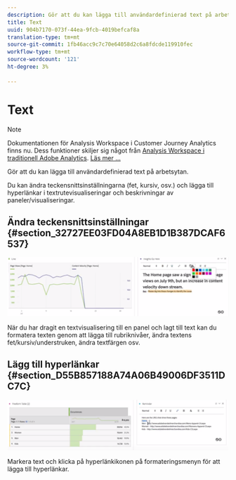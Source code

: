 ```yaml
---
description: Gör att du kan lägga till användardefinierad text på arbetsytan.
title: Text
uuid: 904b7170-073f-44ea-9fcb-4019befcaf8a
translation-type: tm+mt
source-git-commit: 1fb46acc9c7c70e64058d2c6a8fdcde119910fec
workflow-type: tm+mt
source-wordcount: '121'
ht-degree: 3%

---
```



# Text

>[!NOTE]
>
>Dokumentationen för Analysis Workspace i Customer Journey Analytics finns nu. Dess funktioner skiljer sig något från [Analysis Workspace i traditionell Adobe Analytics](https://docs.adobe.com/content/help/en/analytics/analyze/analysis-workspace/home.html). [Läs mer …](/help/getting-started/cja-aa.md)

Gör att du kan lägga till användardefinierad text på arbetsytan.

Du kan ändra teckensnittsinställningarna (fet, kursiv, osv.) och lägga till hyperlänkar i textrutevisualiseringar och beskrivningar av paneler/visualiseringar.

## Ändra teckensnittsinställningar {#section_32727EE03FD04A8EB1D1B387DCAF6537}

![](assets/rich-text1.png)

När du har dragit en textvisualisering till en panel och lagt till text kan du formatera texten genom att lägga till rubriknivåer, ändra textens fet/kursiv/understruken, ändra textfärgen osv.

## Lägg till hyperlänkar {#section_D55B857188A74A06B49006DF3511DC7C}

![](assets/rich-text2.png)

Markera text och klicka på hyperlänkikonen på formateringsmenyn för att lägga till hyperlänkar.

